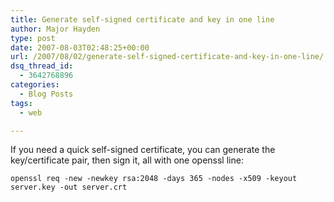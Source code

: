 ```yaml
---
title: Generate self-signed certificate and key in one line
author: Major Hayden
type: post
date: 2007-08-03T02:48:25+00:00
url: /2007/08/02/generate-self-signed-certificate-and-key-in-one-line/
dsq_thread_id:
  - 3642768896
categories:
  - Blog Posts
tags:
  - web

---
```

If you need a quick self-signed certificate, you can generate the key/certificate pair, then sign it, all with one openssl line:

`openssl req -new -newkey rsa:2048 -days 365 -nodes -x509 -keyout server.key -out server.crt`